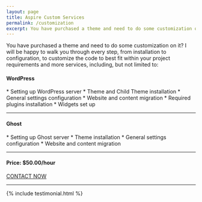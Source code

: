 ```yaml
---
layout: page
title: Aspire Custom Services
permalink: /customization
excerpt: You have purchased a theme and need to do some customization on it? I will be happy to walk you through every step, from installation to configuration, to customize the code to best fit within your project requirements and more services.
---
```


You have purchased a theme and need to do some customization on it? I will be happy to walk you through every step, from installation to configuration, to customize the code to best fit within your project requirements and more services, including, but not limited to:

#### WordPress

<div class="check-list" markdown='1'>
  * Setting up WordPress server
  * Theme and Child Theme installation
  * General settings configuration
  * Website and content migration
  * Required plugins installation
  * Widgets set up
</div>

---

#### Ghost

<div class="check-list" markdown='1'>
  * Setting up Ghost server
  * Theme installation
  * General settings configuration
  * Website and content migration
</div>

---

#### Price: $50.00/hour

<a href='mailto:aspirethemes@gmail.com' class='button button--large button--success'>CONTACT NOW</a>

---

{% include testimonial.html %}
